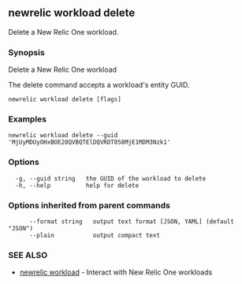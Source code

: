 ## newrelic workload delete

Delete a New Relic One workload.

### Synopsis

Delete a New Relic One workload

The delete command accepts a workload's entity GUID.


```
newrelic workload delete [flags]
```

### Examples

```
newrelic workload delete --guid 'MjUyMDUyOHxBOE28QVBQTElDQVRDT058MjE1MDM3Nzk1'
```

### Options

```
  -g, --guid string   the GUID of the workload to delete
  -h, --help          help for delete
```

### Options inherited from parent commands

```
      --format string   output text format [JSON, YAML] (default "JSON")
      --plain           output compact text
```

### SEE ALSO

* [newrelic workload](newrelic_workload.md)	 - Interact with New Relic One workloads


